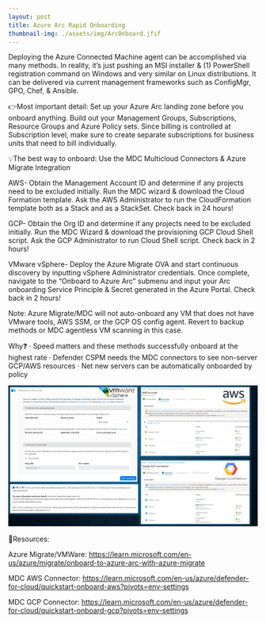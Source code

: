 ```yaml
---
layout: post
title: Azure Arc Rapid Onboarding
thumbnail-img: ./assets/img/ArcOnboard.jfif
---
```

Deploying the Azure Connected Machine agent can be accomplished via many methods. In reality, it’s just pushing an MSI installer & (1) PowerShell registration command on Windows and very similar on Linux distributions. It can be delivered via current management frameworks such as ConfigMgr, GPO, Chef, & Ansible.

👉Most important detail: Set up your Azure Arc landing zone before you onboard anything. Build out your Management Groups, Subscriptions, Resource Groups and Azure Policy sets. Since billing is controlled at Subscription level, make sure to create separate subscriptions for business units that need to bill individually.

💡The best way to onboard: Use the MDC Multicloud Connectors & Azure Migrate Integration

AWS- Obtain the Management Account ID and determine if any projects need to be excluded initially. Run the MDC wizard & download the Cloud Formation template. Ask the AWS Administrator to run the CloudFormation template both as a Stack and as a StackSet. Check back in 24 hours!

GCP- Obtain the Org ID and determine if any projects need to be excluded initially. Run the MDC Wizard & download the provisioning GCP Cloud Shell script. Ask the GCP Administrator to run Cloud Shell script. Check back in 2 hours!

VMware vSphere- Deploy the Azure Migrate OVA and start continuous discovery by inputting vSphere Administrator credentials. Once complete, navigate to the “Onboard to Azure Arc” submenu and input your Arc onboarding Service Principle & Secret generated in the Azure Portal. Check back in 2 hours!

Note: Azure Migrate/MDC will not auto-onboard any VM that does not have VMware tools, AWS SSM, or the GCP OS config agent. Revert to backup methods or MDC agentless VM scanning in this case.

Why❓
·       Speed matters and these methods successfully onboard at the highest rate
·       Defender CSPM needs the MDC connectors to see non-server GCP/AWS resources
·       Net new servers can be automatically onboarded by policy

![Image](/assets/img/ArcOnboard.jfif)

🎒Resources:

Azure Migrate/VMWare: https://learn.microsoft.com/en-us/azure/migrate/onboard-to-azure-arc-with-azure-migrate

MDC AWS Connector: https://learn.microsoft.com/en-us/azure/defender-for-cloud/quickstart-onboard-aws?pivots=env-settings

MDC GCP Connector: https://learn.microsoft.com/en-us/azure/defender-for-cloud/quickstart-onboard-gcp?pivots=env-settings